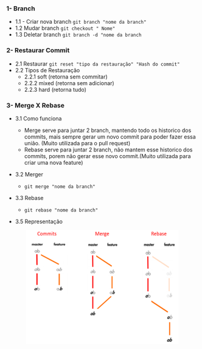 
   
###  1- Branch
  * 1.1 - Criar nova branch
                 `git branch "nome da branch"`
  * 1.2 Mudar branch
                 `git checkout " Nome" `
  * 1.3 Deletar branch
                  `git branch -d "nome da branch`

### 2- Restaurar Commit
  * 2.1 Restaurar
      `git reset "tipo da restauração" "Hash do commit"`
   * 2.2 Tipos de Restauração
        - 2.2.1  soft (retorna sem commitar)
        - 2.2.2  mixed (retorna sem adicionar)
        - 2.2.3  hard (retorna tudo)

### 3- Merge X Rebase

  * 3.1 Como funciona
    - Merge serve para juntar 2 branch, mantendo todo os historico dos commits, mais sempre gerar um novo commit para poder fazer essa união. (Muito utilizada para o pull request)
    - Rebase serve para juntar 2 branch, não mantem esse historico dos commits, porem não gerar esse novo commit.(Muito utilizada para criar uma nova feature)

  * 3.2 Merger
      - `git merge "nome da branch"`

  * 3.3 Rebase 
      - `git rebase "nome da branch"`

  * 3.5 Representação
  <div align='center'><img src="https://raw.githubusercontent.com/francisco1code/Manual-git/master/images/merge_x_rebase.png"width="400" height="300"</div>


    


